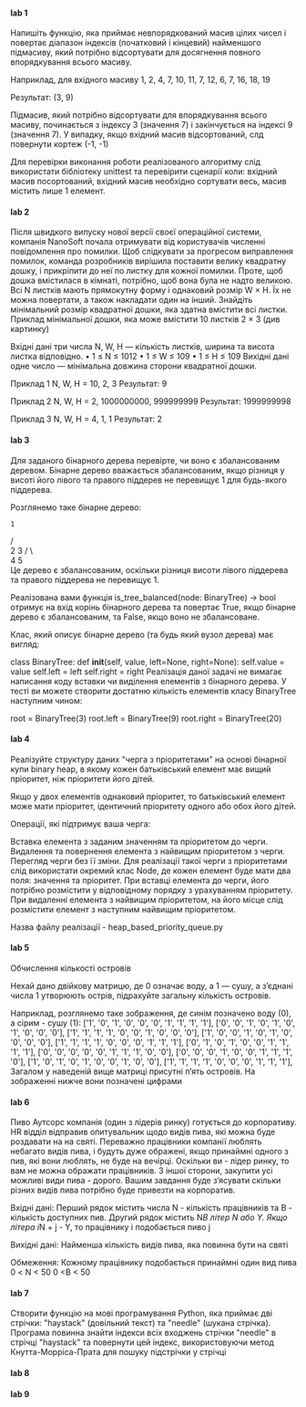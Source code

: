 #### lab 1 #####

Напишіть функцію, яка приймає невпорядкований масив цілих чисел і повертає діапазон індексів (початковий і кінцевий)
найменшого підмасиву, який потрібно відсортувати для досягнення повного впорядкування всього масиву.

Наприклад, для вхідного масиву 1, 2, 4, 7, 10, 11, 7, 12, 6, 7, 16, 18, 19

Результат: (3, 9)

Підмасив, який потрібно відсортувати для впорядкування всього масиву, починається з індексу 3 (значення 7) і
закінчується на індексі 9 (значення 7). У випадку, якщо вхідний масив відсортований, слд повернути кортеж (-1, -1)

Для перевірки виконання роботи реалізованого алгоритму слід використати бібліотеку unittest та перевірити сценарії коли:
вхідний масив посортований, вхідний масив необхідно сортувати весь, масив містить лише 1 елемент.

#### lab 2 #####

Пiсля швидкого випуску нової версiї своєї операцiйної системи, компанiя NanoSoft почала отримувати вiд користувачiв
численнi повiдомлення про помилки. Щоб слiдкувати за прогресом виправлення помилок, команда розробникiв вирiшила
поставити велику квадратну дошку, i прикрiпити до неї по листку для кожної помилки. Проте, щоб дошка вмiстилася в
кiмнатi, потрiбно, щоб вона була не надто великою. Всi N листкiв мають прямокутну форму i однаковий розмiр W × H. Їх не
можна повертати, а також накладати один на iнший. Знайдiть мiнiмальний розмiр квадратної дошки, яка здатна вмiстити всi
листки. Приклад мiнiмальної дошки, яка може вмiстити 10 листкiв 2 × 3 (див картинку)

Вхiднi данi три числа N, W, H — кiлькiсть листкiв, ширина та висота листка вiдповiдно. • 1 ≤ N ≤ 1012 • 1 ≤ W ≤ 109 •
1 ≤ H ≤ 109 Вихiднi данi одне число — мiнiмальна довжина сторони квадратної дошки.

Приклад 1 N, W, H = 10, 2, 3 Результат: 9

Приклад 2 N, W, H = 2, 1000000000, 999999999 Результат: 1999999998

Приклад 3 N, W, H = 4, 1, 1 Результат: 2

#### lab 3 #####

Для заданого бінарного дерева перевірте, чи воно є збалансованим деревом. Бінарне дерево вважається збалансованим, якщо
різниця у висоті його лівого та правого піддерев не перевищує 1 для будь-якого піддерева.

Розглянемо таке бінарне дерево:

    1

/ \
2 3
/ \     
4 5   
Це дерево є збалансованим, оскільки різниця висоти лівого піддерева та правого піддерева не перевищує 1.

Реалізована вами функція is_tree_balanced(node: BinaryTree) -> bool отримує на вхід корінь бінарного дерева та повертає
True, якщо бінарне дерево є збалансованим, та False, якщо воно не збалансоване.

Клас, який описує бінарне дерево (та будь який вузол дерева) має вигляд:

class BinaryTree:
def __init__(self, value, left=None, right=None):
self.value = value
self.left = left
self.right = right
Реалізація даної задачі не вимагає написання коду вставки чи виділення елементів з бінарного дерева. У тесті ви можете
створити достатню кількість елементів класу BinaryTree наступним чином:

root = BinaryTree(3)
root.left = BinaryTree(9)
root.right = BinaryTree(20)

#### lab 4 #####

Реалізуйте структуру даних "черга з пріоритетами" на основі бінарної купи binary heap, в якому кожен батьківський
елемент має вищий пріоритет, ніж пріоритети його дітей.

Якщо у двох елементів однаковий пріоритет, то батьківський елемент може мати пріоритет, ідентичний пріоритету одного або
обох його дітей.

Операції, які підтримує ваша черга:

Вставка елемента з заданим значенням та пріоритетом до черги.
Видалення та повернення елемента з найвищим пріоритетом з черги.
Перегляд черги без її зміни.
Для реалізації такої черги з пріоритетами слід використати окремий клас Node, де кожен елемент буде мати два поля:
значення та пріоритет. При вставці елемента до черги, його потрібно розмістити у відповідному порядку з урахуванням
пріоритету. При видаленні елемента з найвищим пріоритетом, на його місце слід розмістити елемент з наступним найвищим
пріоритетом.

Назва файлу реалізації - heap_based_priority_queue.py

#### lab 5 #####

Обчислення кількості островів

Нехай дано двійкову матрицю, де 0 означає воду, а 1 — сушу, а з’єднані числа 1 утворюють острів, підрахуйте загальну
кількість островів.

Наприклад, розглянемо таке зображення, де синім позначено воду (0), а сірим - сушу (1):
                ['1', '0', '1', '0', '0', '0', '1', '1', '1', '1'],
                ['0', '0', '1', '0', '1', '0', '1', '0', '0', '0'],
                ['1', '1', '1', '1', '0', '0', '1', '0', '0', '0'],
                ['1', '0', '0', '1', '0', '1', '0', '0', '0', '0'],
                ['1', '1', '1', '1', '0', '0', '0', '1', '1', '1'],
                ['0', '1', '0', '1', '0', '0', '1', '1', '1', '1'],
                ['0', '0', '0', '0', '0', '1', '1', '1', '0', '0'],
                ['0', '0', '0', '1', '0', '0', '1', '1', '1', '0'],
                ['1', '0', '1', '0', '1', '0', '0', '1', '0', '0'],
                ['1', '1', '1', '1', '0', '0', '0', '1', '1', '1'],
Загалом у наведеній вище матриці присутні п’ять островів. На зображенні нижче вони позначені цифрами

#### lab 6 #####

Пиво
Аутсорс компанія (один з лідерів ринку) готується до корпоративу. HR відділ відправив опитувальник щодо видів пива, які
можна буде роздавати на на святі. Переважно працівники компанії люблять небагато видів пива, і будуть дуже ображені,
якщо принаймні одного з пив, які вони люблять, не буде на вечірці. Оскільки ви - лідер ринку, то вам не можна ображати
працівників.
З іншої сторони, закупити усі можливі види пива - дорого. Вашим завдання буде з’ясувати скільки різних видів пива
потрібно буде привезти на корпоратив.

Вхідні дані:
Перший рядок містить числа N - кількість працівників та B - кількість доступних пив. Другий рядок містить N*B літер N
або Y. Якщо літера i*N + j - Y, то працівнику i подобається пиво j

Вихідні дані:
Найменша кількість видів пива, яка повинна бути на святі

Обмеження:
Кожному працівнику подобається принаймні один вид пива
0 < N < 50
0 <B < 50

#### lab 7 #####

Створити функцію на мові програмування Python, яка приймає дві стрічки: "haystack" (довільний текст) та "needle" (шукана
стрічка). Програма повинна знайти індекси всіх входжень стрічки "needle" в стрічці "haystack" та повернути цей індекс,
використовуючи метод Кнутта-Морріса-Прата для пошуку підстрічки у стрічці

#### lab 8 ####
#### lab 9 ####



